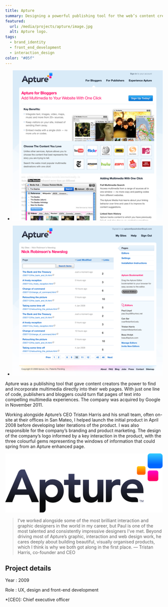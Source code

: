 ```yaml
---
title: Apture
summary: Designing a powerful publishing tool for the web’s content creators.
featured:
  url: /media/projects/apture/image.jpg
  alt: Apture logo.
tags:
  - brand_identity
  - front_end_development
  - interaction_design
color: "#05f"
---
```


- ![Product marketing page.](/media/projects/apture/bloggers.png#screenshot)

- ![Site administration page.](/media/projects/apture/admin.png#screenshot)

Apture was a publishing tool that gave content creators the power to find and incorporate multimedia directly into their web pages. With just one line of code, publishers and bloggers could turn flat pages of text into compelling multimedia experiences. The company was acquired by Google in November 2011.

Working alongside Apture’s CEO Tristan Harris and his small team, often on-site at their offices in San Mateo, I helped launch the initial product in April 2008 before developing later iterations of the product. I was also responsible for the company’s branding and product marketing. The design of the company’s logo informed by a key interaction in the product, with the three colourful gems representing the windows of information that could spring from an Apture enhanced page.

![The Apture logo.](/media/projects/apture/logo.svg "The Apture logo.")

> I’ve worked alongside some of the most brilliant interaction and graphic designers in the world in my career, but Paul is one of the most talented and consistently impressive designers I’ve met. Beyond driving most of Apture’s graphic, interaction and web design work, he cares deeply about building beautiful, visually organised products, which I think is why we both got along in the first place.
> — Tristan Harris, co-founder and CEO

## Project details

Year
: 2009

Role
: UX, design and front-end development

*[CEO]: Chief executive officer

